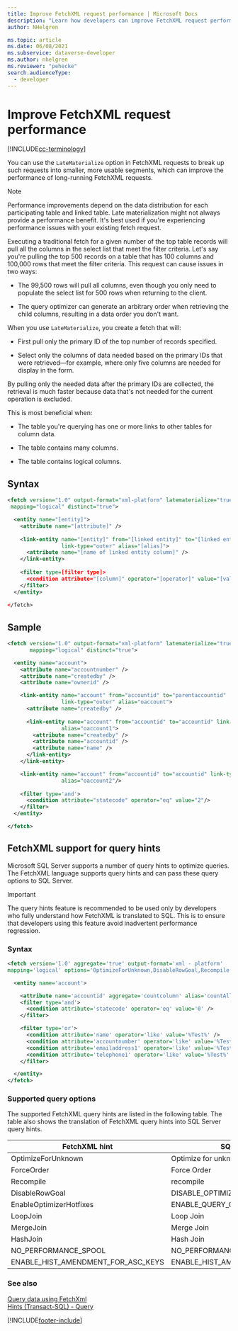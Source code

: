 ```yaml
---
title: Improve FetchXML request performance | Microsoft Docs
description: "Learn how developers can improve FetchXML request performance when using Microsoft Dataverse."
author: NHelgren

ms.topic: article
ms.date: 06/08/2021
ms.subservice: dataverse-developer
ms.author: nhelgren
ms.reviewer: "pehecke"
search.audienceType: 
  - developer
---
```


# Improve FetchXML request performance

[!INCLUDE[cc-terminology](includes/cc-terminology.md)]

You can use the `LateMaterialize` option in FetchXML requests to break up such
requests into smaller, more usable segments, which can improve the performance of long-running FetchXML requests.

> [!NOTE]
> Performance improvements depend on the data distribution for each
> participating table and linked table. Late materialization might not always
> provide a performance benefit. It's best used if you're experiencing
> performance issues with your existing fetch request.

Executing a traditional fetch for a given number of the top table records will pull all
the columns in the select list that meet the filter criteria. Let's say you're
pulling the top 500 records on a table that has 100 columns and 100,000 rows
that meet the filter criteria. This request can cause issues in two ways:

- The 99,500 rows will pull all columns, even though you only need to populate
  the select list for 500 rows when returning to the client.

- The query optimizer can generate an arbitrary order when retrieving the child
  columns, resulting in a data order you don't want.

When you use `LateMaterialize`, you create a fetch that will:

- First pull only the primary ID of the top number of records specified.

- Select only the columns of data needed based on the primary IDs that were
  retrieved&mdash;for example, where only five columns are needed for display in the form.

By pulling only the needed data after the primary IDs are collected, the
retrieval is much faster because data that's not needed for the current operation is
excluded.

This is most beneficial when:

- The table you're querying has one or more links to other tables for column data.

- The table contains many columns.

- The table contains logical columns.

## Syntax

```xml
<fetch version="1.0" output-format="xml-platform" latematerialize="true"
 mapping="logical" distinct="true">

  <entity name="[entity]">​
    <attribute name="[attribute]" />
​
    <link-entity name="[entity]" from="[linked entity]" to="[linked entityid]"
                 link-type="outer" alias="[alias]">​
      <attribute name="[name of linked entity column]" />​
    </link-entity>
​
    <filter type=[filter type]>​
      <condition attribute="[column]" operator="[operator]" value="[value]"/> ​
    </filter>​
  </entity>
​
</fetch>
```

## Sample

```XML
<fetch version="1.0" output-format="xml-platform" latematerialize="true"
       mapping="logical" distinct="true">

  <entity name="account">​
    <attribute name="accountnumber" />​
    <attribute name="createdby" />​
    <attribute name="ownerid" />​

    <link-entity name="account" from="accountid" to="parentaccountid"
                 link-type="outer" alias="oaccount">​
      <attribute name="createdby" />
​
      <link-entity name="account" from="accountid" to="accountid" link-type="outer"
                 alias="oaccount1">​
        <attribute name="createdby" />​
        <attribute name="accountid" />​
        <attribute name="name" />​
      </link-entity>​
    </link-entity>​

    <link-entity name="account" from="accountid" to="accountid" link-type="outer"
                 alias="oaccount2"/>
​
    <filter type='and'>​
      <condition attribute="statecode" operator="eq" value="2"/> ​
    </filter>​
  </entity>​

</fetch>
```

## FetchXML support for query hints

Microsoft SQL Server supports a number of query hints to optimize queries. The FetchXML language
supports query hints and can pass these query options to SQL Server.

> [!IMPORTANT]
> The query hints feature is recommended to be used only by
> developers who fully understand how FetchXML is translated to SQL. This is to
> ensure that developers using this feature avoid inadvertent performance
> regression.

### Syntax

```xml
<fetch version='1.0' aggregate='true' output-format='xml - platform'
mapping='logical' options='OptimizeForUnknown,DisableRowGoal,Recompile'>

  <entity name='account'>

    <attribute name='accountid' aggregate='countcolumn' alias='countAll'/>
    <filter type='and'>
      <condition attribute='statecode' operator='eq' value='0' />
    </filter>

    <filter type='or'>
      <condition attribute='name' operator='like' value='%Test%' />
      <condition attribute='accountnumber' operator='like' value='%Test%' />
      <condition attribute='emailaddress1' operator='like' value='%Test%' />
      <condition attribute='telephone1' operator='like' value='%Test%' />
    </filter>

  </entity>
</fetch>
```

### Supported query options

The supported FetchXML query hints are listed in the following table. The table also shows the translation of FetchXML query hints into SQL Server query hints.

| FetchXML hint | SQL Server hint |
| --- | --- |
|OptimizeForUnknown | Optimize for unknown |
|ForceOrder | Force Order |
|Recompile | recompile |
|DisableRowGoal | DISABLE_OPTIMIZER_ROWGOAL |
|EnableOptimizerHotfixes | ENABLE_QUERY_OPTIMIZER_HOTFIXES' |
|LoopJoin | Loop Join |
|MergeJoin | Merge Join |
|HashJoin | Hash Join |
|NO_PERFORMANCE_SPOOL | NO_PERFORMANCE_SPOOL |
|ENABLE_HIST_AMENDMENT_FOR_ASC_KEYS | ENABLE_HIST_AMENDMENT_FOR_ASC_KEYS |

### See also

[Query data using FetchXml](fetchxml/overview.md)  
[Hints (Transact-SQL) - Query](/sql/t-sql/queries/hints-transact-sql-query)


[!INCLUDE[footer-include](../../includes/footer-banner.md)]
